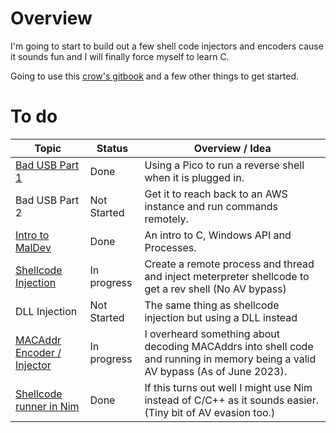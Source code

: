 # Overview
I'm going to start to build out a few shell code injectors and encoders cause it sounds fun and I will finally force myself to learn C.

Going to use this [crow's gitbook](https://crows-nest.gitbook.io/crows-nest/malware-development/getting-started-with-malware-development) and a few other things to get started.

# To do

|Topic|Status|Overview / Idea|
|-|-|----------|
|[Bad USB Part 1](./Bad%20USB%20part%201.md)|Done|Using a Pico to run a reverse shell when it is plugged in.|
|Bad USB Part 2|Not Started|Get it to reach back to an AWS instance and run commands remotely.|
|[Intro to MalDev](./Intro%20to%20MalDev.md)|Done|An intro to C, Windows API and Processes.|
|[Shellcode Injection](./Shellcode%20Injection.md)|In progress|Create a remote process and thread and inject meterpreter shellcode to get a rev shell (No AV bypass)|
|DLL Injection|Not Started|The same thing as shellcode injection but using a DLL instead|
|[MACAddr Encoder / Injector](./Encoding%20Shellcode%20as%20MACAddrs.md)|In progress|I overheard something about decoding MACAddrs into shell code and running in memory being a valid AV bypass (As of June 2023).|
|[Shellcode runner in Nim](./Nim%20101.md)|Done|If this turns out well I might use Nim instead of C/C++ as it sounds easier. (Tiny bit of AV evasion too.) |

